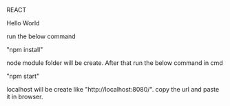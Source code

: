 REACT 

Hello World

run the below command

"npm install"

node module folder will be create. After that run the below command in cmd

"npm start"

localhost will be create like "http://localhost:8080/". copy the url and paste it in browser.







